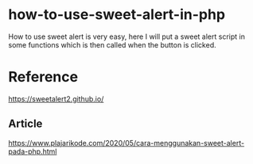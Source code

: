 # how-to-use-sweet-alert-in-php
How to use sweet alert is very easy, here I will put a sweet alert script in some functions which is then called when the button is clicked.

# Reference
https://sweetalert2.github.io/

## Article
https://www.plajarikode.com/2020/05/cara-menggunakan-sweet-alert-pada-php.html
